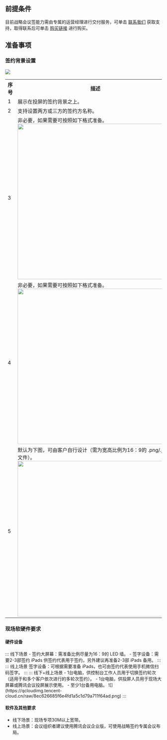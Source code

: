 ## 前提条件
目前战略会议签能力需由专属的运营经理进行交付服务，可单击 [联系我们](https://cloud.tencent.com/document/product/1323/59638) 获取支持，取得联系后可单击 [购买链接](https://buy.cloud.tencent.com/cloudmeeting) 进行购买。

## 准备事项
### 签约背景设置
![](https://qcloudimg.tencent-cloud.cn/raw/f488bccc65fc8ae027af295d310f4f33.png)
<table>
   <tr>
      <th width="0%" >序号</td>
      <th width="0%" >描述</td>
   </tr>
   <tr>
      <td>1</td>
      <td>展示在投屏的签约背景之上。</td>
   </tr>
   <tr>
      <td>2</td>
      <td>支持设置两方或三方的签约方名称。</td>
   </tr>
   <tr>
      <td>3</td>
      <td>非必要，如果需要可按照如下格式准备。<br>
<img style="width:500px; max-width: inherit;" src="https://qcloudimg.tencent-cloud.cn/raw/2af2c55282963ef2ffe163ca52652772.png" /></td>
   </tr>
   <tr>
      <td>4</td>
      <td>非必要，如果需要可按照如下格式准备。<br>
<img style="width:500px; max-width: inherit;" src="https://qcloudimg.tencent-cloud.cn/raw/694df5ba8ad91ee40d77a7d67f54cdd0.png" /></td>
   </tr>
   <tr>
      <td>5</td>
      <td>默认为下图，可由客户自行设计（需为宽高比例为16：9的 .png/.jpg 文件）。<br>
<img style="width:500px; max-width: inherit;" src="https://qcloudimg.tencent-cloud.cn/raw/8b69124e3cb9e92571821720a83671f9.png" /></td>
   </tr>
</table>


### 现场软硬件要求
#### 硬件设备
<dx-tabs>
::: 线下场景
- 签约大屏幕：需准备比例尽量为16：9的 LED 墙。
- 签字设备：需要2-3部签约 iPads 供签约代表用于签约，另外建议再准备2-3部 iPads 备用。
:::
::: 线上场景
签字设备：可根据需要准备 iPads，也可由签约代表使用手机微信扫码签字。
:::
::: 线下+线上场景
- 1台电脑，供控制台工作人员用于切换签约轮次（适用于和多个客户依次进行的多轮次签约）。
- 1台电脑，供投屏人员用于现场大屏幕或腾讯会议投屏展示使用。
- 至少1台备用电脑。
![](https://qcloudimg.tencent-cloud.cn/raw/8ec626685f6e4fd1a5c1d79a711f64ad.png)
:::
</dx-tabs>



#### 软件及其他要求
- 线下场景：现场专项30M以上宽带。
- 线上场景：会议组织者建议使用腾讯会议企业版，可使用战略签约专属会议布局。
